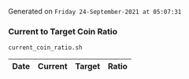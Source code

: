 Generated on `Friday 24-September-2021 at 05:07:31`

### Current to Target Coin Ratio
`current_coin_ratio.sh`

Date|Current|Target|Ratio
---|---|---|---
